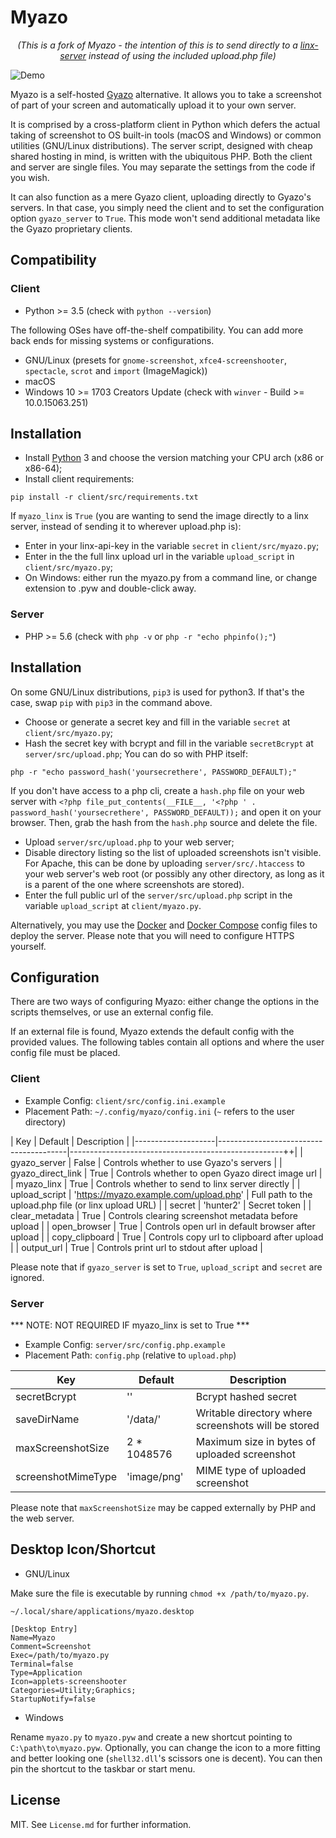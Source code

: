 # Myazo
_<p align="center">(This is a fork of Myazo - the intention of this is to send directly to a [linx-server](https://github.com/andreimarcu/linx-server) instead of using the included upload.php file)</p>_

![Demo](https://raw.githubusercontent.com/migueldemoura/myazo/master/demo.gif)

Myazo is a self-hosted [Gyazo] alternative. It allows you to take a screenshot of part of your screen and automatically upload it to your own server.

It is comprised by a cross-platform client in Python which defers the actual taking of screenshot to OS built-in tools (macOS and Windows) or common utilities (GNU/Linux distributions). The server script, designed with cheap shared hosting in mind, is written with the ubiquitous PHP. Both the client and server are single files. You may separate the settings from the code if you wish.

It can also function as a mere Gyazo client, uploading directly to Gyazo's servers. In that case, you simply need the client and to set the configuration option `gyazo_server` to `True`. This mode won't send additional metadata like the Gyazo proprietary clients.

## Compatibility

### Client

* Python >= 3.5 (check with `python --version`)

The following OSes have off-the-shelf compatibility. You can add more back ends for missing systems or configurations.

* GNU/Linux (presets for `gnome-screenshot`, `xfce4-screenshooter`, `spectacle`, `scrot` and `import` (ImageMagick))
* macOS
* Windows 10 >= 1703 Creators Update (check with `winver` - Build >= 10.0.15063.251)

## Installation

* Install [Python] 3 and choose the version matching your CPU arch (x86 or x86-64);
* Install client requirements:

```shell
pip install -r client/src/requirements.txt
```

If `myazo_linx` is `True` (you are wanting to send the image directly to a linx server, instead of sending it to wherever upload.php is):
* Enter in your linx-api-key in the variable `secret` in `client/src/myazo.py`;
* Enter in the the full linx upload url in the variable `upload_script` in `client/src/myazo.py`;
* On Windows: either run the myazo.py from a command line, or change extension to .pyw and double-click away.

### Server

* PHP >= 5.6 (check with `php -v` or `php -r "echo phpinfo();"`)

## Installation

On some GNU/Linux distributions, `pip3` is used for python3. If that's the case, swap `pip` with `pip3` in the command above.

* Choose or generate a secret key and fill in the variable `secret` at `client/src/myazo.py`;
* Hash the secret key with bcrypt and fill in the variable `secretBcrypt` at `server/src/upload.php`;
You can do so with PHP itself:

```shell
php -r "echo password_hash('yoursecrethere', PASSWORD_DEFAULT);"
```

If you don't have access to a php cli, create a `hash.php` file on your web server with `<?php file_put_contents(__FILE__, '<?php ' . password_hash('yoursecrethere', PASSWORD_DEFAULT));` and open it on your browser. Then, grab the hash from the `hash.php` source and delete the file.

* Upload `server/src/upload.php` to your web server;
* Disable directory listing so the list of uploaded screenshots isn't visible. For Apache, this can be done by uploading `server/src/.htaccess` to your web server's web root (or possibly any other directory, as long as it is a parent of the one where screenshots are stored).
* Enter the full public url of the `server/src/upload.php` script in the variable `upload_script` at `client/myazo.py`.

Alternatively, you may use the [Docker] and [Docker Compose] config files to deploy the server. Please note that you will need to configure HTTPS yourself.

## Configuration

There are two ways of configuring Myazo: either change the options in the scripts themselves, or use an external config file.

If an external file is found, Myazo extends the default config with the provided values. The following tables contain all options and where the user config file must be placed.

### Client

* Example Config: `client/src/config.ini.example`
* Placement Path: `~/.config/myazo/config.ini` (`~` refers to the user directory)

| Key                | Default                                | Description                                           |
|--------------------|----------------------------------------|-----------------------------------------------------++|
| gyazo_server       | False                                  | Controls whether to use Gyazo's servers               |
| gyazo_direct_link  | True                                   | Controls whether to open Gyazo direct image url       |
| myazo_linx         | True                                   | Controls whether to send to linx server directly      |
| upload_script      | 'https://myazo.example.com/upload.php' | Full path to the upload.php file (or linx upload URL) |
| secret             | 'hunter2'                              | Secret token                                          |
| clear_metadata     | True                                   | Controls clearing screenshot metadata before upload   |
| open_browser       | True                                   | Controls open url in default browser after upload     |
| copy_clipboard     | True                                   | Controls copy url to clipboard after upload           |
| output_url         | True                                   | Controls print url to stdout after upload             |

Please note that if `gyazo_server` is set to `True`, `upload_script` and `secret` are ignored.

### Server
*** NOTE: NOT REQUIRED IF myazo_linx is set to True ***
* Example Config: `server/src/config.php.example`
* Placement Path: `config.php` (relative to `upload.php`)

| Key                | Default                                | Description                                         |
|--------------------|----------------------------------------|-----------------------------------------------------|
| secretBcrypt       | ''                                     | Bcrypt hashed secret                                |
| saveDirName        | '/data/'                               | Writable directory where screenshots will be stored |
| maxScreenshotSize  | 2 * 1048576                            | Maximum size in bytes of uploaded screenshot        |
| screenshotMimeType | 'image/png'                            | MIME type of uploaded screenshot                    |

Please note that `maxScreenshotSize` may be capped externally by PHP and the web server.

## Desktop Icon/Shortcut

* GNU/Linux

Make sure the file is executable by running `chmod +x /path/to/myazo.py`.

`~/.local/share/applications/myazo.desktop`
```
[Desktop Entry]
Name=Myazo
Comment=Screenshot
Exec=/path/to/myazo.py
Terminal=false
Type=Application
Icon=applets-screenshooter
Categories=Utility;Graphics;
StartupNotify=false
```

* Windows

Rename `myazo.py` to `myazo.pyw` and create a new shortcut pointing to `C:\path\to\myazo.pyw`. Optionally, you can change the icon to a more fitting and better looking one (`shell32.dll`'s scissors one is decent). You can then pin the shortcut to the taskbar or start menu.

## License

MIT. See `License.md` for further information.

[Gyazo]: <https://gyazo.com/>
[Python]: <https://www.python.org/downloads/>
[Docker]: <https://docs.docker.com/>
[Docker Compose]: <https://docs.docker.com/compose/>
